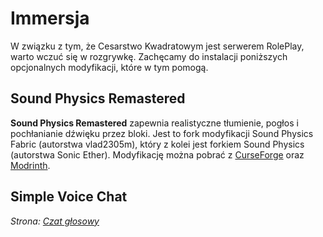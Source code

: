 # Immersja

W związku z tym, że Cesarstwo Kwadratowym jest serwerem RolePlay, warto wczuć się w rozgrywkę. Zachęcamy do instalacji poniższych opcjonalnych modyfikacji, które w tym pomogą.

## Sound Physics Remastered

**Sound Physics Remastered** zapewnia realistyczne tłumienie, pogłos i pochłanianie dźwięku przez bloki. Jest to fork modyfikacji Sound Physics Fabric (autorstwa vlad2305m), który z kolei jest forkiem Sound Physics (autorstwa Sonic Ether). Modyfikację można pobrać z [CurseForge](https://www.curseforge.com/minecraft/mc-mods/sound-physics-remastered) oraz [Modrinth](https://modrinth.com/mod/sound-physics-remastered).

## Simple Voice Chat

*Strona: [Czat głosowy](/rozgrywka/czat-glosowy.md#modyfikacja-simple-voice-chat-zalecane)*
